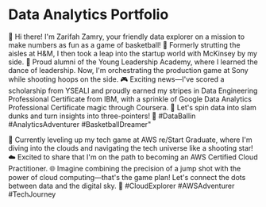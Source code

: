 # Data Analytics Portfolio

👋 Hi there! I'm Zarifah Zamry, your friendly data explorer on a mission to make numbers as fun as a game of basketball! 🏀 Formerly strutting the aisles at H&M, I then took a leap into the startup world with McKinsey by my side. 🚀 Proud alumni of the Young Leadership Academy, where I learned the dance of leadership. Now, I'm orchestrating the production game at Sony while shooting hoops on the side. 🎮 Exciting news—I've scored a scholarship from YSEALI and proudly earned my stripes in Data Engineering Professional Certificate from IBM, with a sprinkle of Google Data Analytics Professional Certificate magic through Coursera. 🌟 Let's spin data into slam dunks and turn insights into three-pointers! 🌈 #DataBallin #AnalyticsAdventurer #BasketballDreamer"

🚀 Currently leveling up my tech game at AWS re/Start Graduate, where I'm diving into the clouds and navigating the tech universe like a shooting star! ☁️ Excited to share that I'm on the path to becoming an AWS Certified Cloud Practitioner. 🌐 Imagine combining the precision of a jump shot with the power of cloud computing—that's the game plan! Let's connect the dots between data and the digital sky. 🌌 #CloudExplorer #AWSAdventurer #TechJourney
